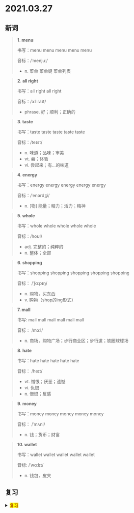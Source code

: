 # 2021.03.27

## 新词


> **1. menu**
>
> 书写：menu menu menu menu menu 
>
> 音标：/ˈmenjuː/
>
> - n. 菜单 菜单键 菜单列表

> **2. all right**
>
> 书写：all right all right
>
> 音标：/ɔːl raɪt/
>
> - phrase. 好；顺利；正确的



> **3. taste**
>
> 书写：taste taste taste  taste taste
>
> 音标：/teɪst/
>
> - n. 味道；品味；审美
> - vt. 尝；体验
> - vi. 尝起来；有…的味道


> **4. energy**
>
> 书写：energy energy energy energy energy
>
> 音标：/ˈenərdʒi/
>
> - n. [物] 能量；精力；活力；精神



> **5. whole**
>
> 书写：whole whole whole whole whole
>
> 音标：/hoʊl/
>
> - adj. 完整的；纯粹的
> - n. 整体；全部




> **6. shopping**
>
> 书写：shopping shopping shopping shopping shopping
>
> 音标： /ˈʃɑːpɪŋ/
>
> - n. 购物，买东西
> - v. 购物（shop的ing形式）




> **7. mall**
>
> 书写: mall mall mall mall mall mall
>
> 音标： /mɔːl/
>
> - n. 商场，购物广场；步行商业区；步行道；铁圈球球场


> **8. hate**
>
> 书写：hate hate hate hate hate
>
> 音标： /heɪt/
>
> - vt. 憎恨；厌恶；遗憾
> - vi. 仇恨
> - n. 憎恨；反感

> **9. money**
>
> 书写：money money money money money
>
> 音标： /ˈmʌni/
> 
> - n. 钱；货币；财富


> **10. wallet**
> 
> 书写：wallet wallet wallet wallet wallet 
>
> 音标: /ˈwɑːlɪt/
>
> - n. 钱包，皮夹


## 复习

<details> 
  <summary><mark><font color=darkred>复习</font></mark></summary>
  <br/>candle candle 蜡烛；
  <br/>than than 除；就；比；
  <br/>have lunch have lunch 吃午餐；吃午饭；
  <br/>total total 总数；总计的；全体的；全部的；
  <br/>plate plate 盘子；金属板；板块；车牌；
  <br/>score score 分数；成绩；比分；评分；计分；得分；
  <br/>more than more than 多于；超出；非常；极其；
  <br/>carton carton 硬纸盒；纸板箱；
  <br/>kilo kilo 公斤；千米；公里；
  <br/>mask mask 面罩；口罩；遮掩；
  <br/>sweet sweet 甜的；甜点；糖果；芳香的；香的；
  <br/>less than less than 少于；不足；
  <br/>meat meat 肉类；肉；食用肉；
  <br/>salt salt 盐；食用盐；咸的；
  <br/>sugar sugar 糖；食糖
  <br/>luck luck 运气；幸运；好运；侥幸；
  <br/>dislike dislike 厌恶；不喜欢；不喜爱；反感；
  <br/>each each 各自；每个地；每个；每一；
  <br/>world world 世界；天下；地球；社会；
  <br/>once once 一次；一旦；根本；曾经；
  <br/>number number 号码；数字；编号；标号；数量；
  <br/>have a good time 玩的愉快；过得愉快；很愉快；
  <br/>fit fit 适合；安装；适宜的；健康的；
  <br/>take a walk take a walk 散步；离开；走开；
  <br/>less less 较少；更少；较小；扣去；扣除；
  <br/>get ready for 做准备；
  <br/>just just 只是；仅仅；刚才；公正的；正义的；正当的；合理的；
  <br/>order order 命令；下令；排序；顺序；整理；
  <br/>ready ready 准备；预先；事先；
  <br/>life life 生活；寿命；生命；
</details>  
